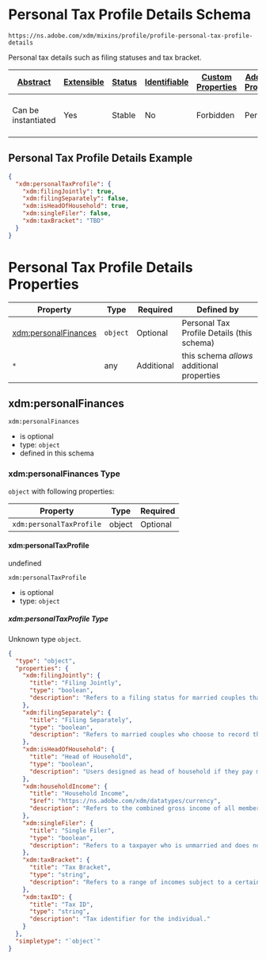 
# Personal Tax Profile Details Schema

```
https://ns.adobe.com/xdm/mixins/profile/profile-personal-tax-profile-details
```

Personal tax details such as filing statuses and tax bracket.

| [Abstract](../../../abstract.md) | [Extensible](../../../extensions.md) | [Status](../../../status.md) | [Identifiable](../../../id.md) | [Custom Properties](../../../extensions.md) | [Additional Properties](../../../extensions.md) | Defined In |
|----------------------------------|--------------------------------------|------------------------------|--------------------------------|---------------------------------------------|-------------------------------------------------|------------|
| Can be instantiated | Yes | Stable | No | Forbidden | Permitted | [mixins/profile/profile-personal-tax-profile-details.schema.json](mixins/profile/profile-personal-tax-profile-details.schema.json) |

## Personal Tax Profile Details Example
```json
{
  "xdm:personalTaxProfile": {
    "xdm:filingJointly": true,
    "xdm:filingSeparately": false,
    "xdm:isHeadOfHousehold": true,
    "xdm:singleFiler": false,
    "xdm:taxBracket": "TBD"
  }
}
```

# Personal Tax Profile Details Properties

| Property | Type | Required | Defined by |
|----------|------|----------|------------|
| [xdm:personalFinances](#xdmpersonalfinances) | `object` | Optional | Personal Tax Profile Details (this schema) |
| `*` | any | Additional | this schema *allows* additional properties |

## xdm:personalFinances


`xdm:personalFinances`
* is optional
* type: `object`
* defined in this schema

### xdm:personalFinances Type


`object` with following properties:


| Property | Type | Required |
|----------|------|----------|
| `xdm:personalTaxProfile`| object | Optional |



#### xdm:personalTaxProfile

undefined

`xdm:personalTaxProfile`
* is optional
* type: `object`

##### xdm:personalTaxProfile Type

Unknown type `object`.

```json
{
  "type": "object",
  "properties": {
    "xdm:filingJointly": {
      "title": "Filing Jointly",
      "type": "boolean",
      "description": "Refers to a filing status for married couples that have wed before the end of the tax year."
    },
    "xdm:filingSeparately": {
      "title": "Filing Separately",
      "type": "boolean",
      "description": "Refers to married couples who choose to record their respective incomes, exemptions, and deductions on separate tax returns."
    },
    "xdm:isHeadOfHousehold": {
      "title": "Head of Household",
      "type": "boolean",
      "description": "Users designed as head of household if they pay more than half the cost of supporting and housing a qualifying person."
    },
    "xdm:householdIncome": {
      "title": "Household Income",
      "$ref": "https://ns.adobe.com/xdm/datatypes/currency",
      "description": "Refers to the combined gross income of all members of a household."
    },
    "xdm:singleFiler": {
      "title": "Single Filer",
      "type": "boolean",
      "description": "Refers to a taxpayer who is unmarried and does not qualify for any other filing status."
    },
    "xdm:taxBracket": {
      "title": "Tax Bracket",
      "type": "string",
      "description": "Refers to a range of incomes subject to a certain income tax rate."
    },
    "xdm:taxID": {
      "title": "Tax ID",
      "type": "string",
      "description": "Tax identifier for the individual."
    }
  },
  "simpletype": "`object`"
}
```









